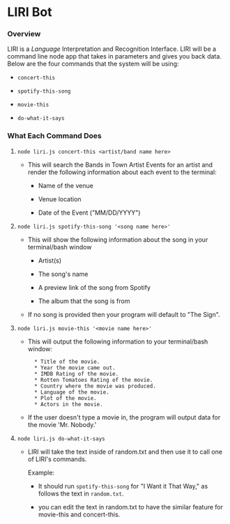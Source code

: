# LIRI Bot

### Overview

LIRI is a _Language_ Interpretation and Recognition Interface. LIRI will be a command line node app that takes in parameters and gives you back data. Below are the four commands that the system will be using:

   * `concert-this`

   * `spotify-this-song`

   * `movie-this`

   * `do-what-it-says`

### What Each Command Does

1. `node liri.js concert-this <artist/band name here>`

   * This will search the Bands in Town Artist Events for an artist and render the following information about each event to the terminal:

     * Name of the venue

     * Venue location

     * Date of the Event ("MM/DD/YYYY")

2. `node liri.js spotify-this-song '<song name here>'`

   * This will show the following information about the song in your terminal/bash window

     * Artist(s)

     * The song's name

     * A preview link of the song from Spotify

     * The album that the song is from

   * If no song is provided then your program will default to "The Sign".

3. `node liri.js movie-this '<movie name here>'`

   * This will output the following information to your terminal/bash window:

     ```
       * Title of the movie.
       * Year the movie came out.
       * IMDB Rating of the movie.
       * Rotten Tomatoes Rating of the movie.
       * Country where the movie was produced.
       * Language of the movie.
       * Plot of the movie.
       * Actors in the movie.
     ```

   * If the user doesn't type a movie in, the program will output data for the movie 'Mr. Nobody.'

4. `node liri.js do-what-it-says`

   * LIRI will take the text inside of random.txt and then use it to call one of LIRI's commands.

     Example:
     * It should run `spotify-this-song` for "I Want it That Way," as follows the text in `random.txt`.

     * you can edit the text in random.txt to have the similar feature for movie-this and concert-this.
